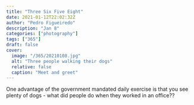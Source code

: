 ```yaml
---
title: "Three Six Five Eight"
date: 2021-01-12T22:02:32Z
author: "Pedro Figueiredo"
description: "Jan 8"
categories: ["photography"]
tags: ["365"]
draft: false
cover:
  image: "/365/20210108.jpg"
  alt: "Three people walking their dogs"
  relative: false
  caption: "Meet and greet"
---
```


One advantage of the government mandated daily exercise is that you see
plenty of dogs - what did people do when they worked in an office??
